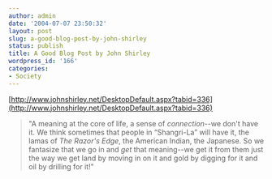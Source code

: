 ```yaml
---
author: admin
date: '2004-07-07 23:50:32'
layout: post
slug: a-good-blog-post-by-john-shirley
status: publish
title: A Good Blog Post by John Shirley
wordpress_id: '166'
categories:
- Society
---
```


[http://www.johnshirley.net/DesktopDefault.aspx?tabid=336](http://www.johnshirley.net/DesktopDefault.aspx?tabid=336)

> "A meaning at the core of life, a sense of *connection*--we don't have
> it. We think sometimes that people in “Shangri-La” will have it, the
> lamas of *The Razor's Edge*, the American Indian, the Japanese. So we
> fantasize that we go in and *get* that meaning--we get it from them
> just the way we get land by moving in on it and gold by digging for it
> and oil by drilling for it!"
